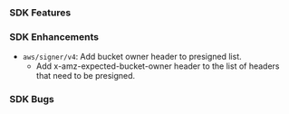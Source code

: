 ### SDK Features

### SDK Enhancements
* `aws/signer/v4`: Add bucket owner header to presigned list.
  * Add x-amz-expected-bucket-owner header to the list of headers that need to be presigned.

### SDK Bugs
